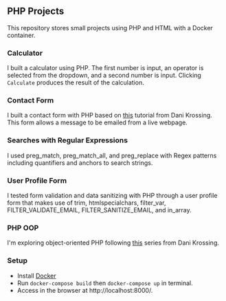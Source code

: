 ## PHP Projects
This repository stores small projects using PHP and HTML with a Docker container. 

### Calculator
I built a calculator using PHP. The first number is input, an operator is selected from the dropdown, and a second number is input. Clicking `Calculate` produces the result of the calculation.

### Contact Form
I built a contact form with PHP based on [this](https://www.youtube.com/watch?v=4q0gYjAVonI&t=14s) tutorial from Dani Krossing. This form allows a message to be emailed from a live webpage. 

### Searches with Regular Expressions
I used preg_match, preg_match_all, and preg_replace with Regex patterns including quantifiers and anchors to search strings. 

### User Profile Form
I tested form validation and data sanitizing with PHP through a user profile form that makes use of trim, htmlspecialchars, filter_var, FILTER_VALIDATE_EMAIL, FILTER_SANITIZE_EMAIL, and in_array.


### PHP OOP 
I'm exploring object-oriented PHP following [this](https://www.youtube.com/playlist?list=PL0eyrZgxdwhypQiZnYXM7z7-OTkcMgGPh) series from Dani Krossing. 

### Setup

- Install [Docker](https://docs.docker.com/desktop/install/mac-install/) 
- Run `docker-compose build` then `docker-compose up` in terminal. 
- Access in the browser at http://localhost:8000/.




